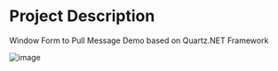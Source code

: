 # Project Description
 Window Form to Pull Message Demo based on Quartz.NET  Framework

![image](http://www.github.com/jackwangcumt/demo.gif)

